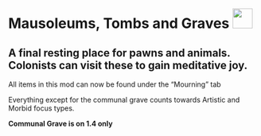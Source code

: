 # Mausoleums, Tombs and Graves <img src="https://i.imgur.com/aA24Fne.png" title="" alt="" width="40">

## A final resting place for pawns and animals. Colonists can visit these to gain meditative joy.

All items in this mod can now be found under the “Mourning” tab  

Everything except for the communal grave counts towards Artistic and Morbid focus types.  

**Communal Grave is on 1.4 only**


